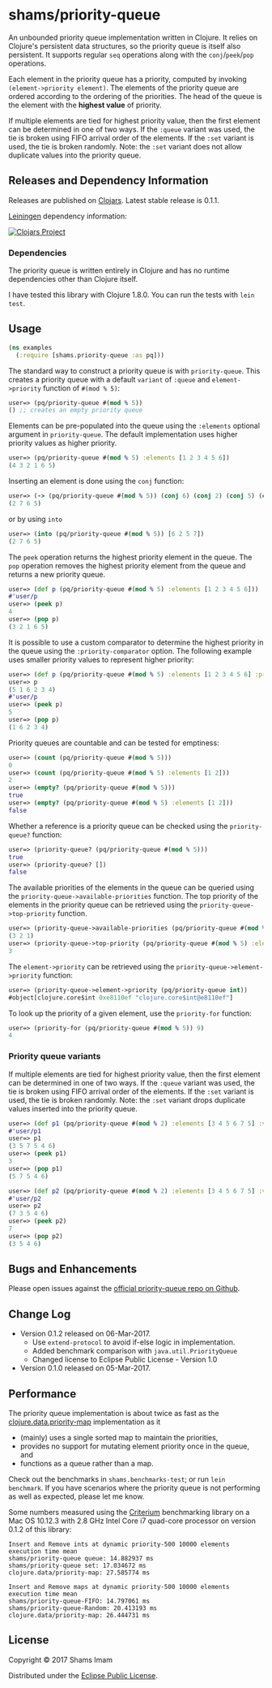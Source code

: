 # shams/priority-queue

An unbounded priority queue implementation written in Clojure. 
It relies on Clojure's persistent data structures, so the priority queue is itself also persistent.
It supports regular `seq` operations along with the `conj`/`peek`/`pop` operations.

Each element in the priority queue has a priority, computed by invoking `(element->priority element)`.
The elements of the priority queue are ordered according to the ordering of the priorities. 
The head of the queue is the element with the **highest value** of priority. 

If multiple elements are tied for highest priority value, then the first element can be determined in one of two ways. If the `:queue` variant was used, the tie is broken using FIFO arrival order of the elements. 
If the `:set` variant is used, the tie is broken randomly.
Note: the `:set` variant does not allow duplicate values into the priority queue.


## Releases and Dependency Information

Releases are published on [Clojars].
Latest stable release is 0.1.1.

[Leiningen] dependency information:

[![Clojars Project](https://img.shields.io/clojars/v/shams/priority-queue.svg)](https://clojars.org/shams/priority-queue)


### Dependencies

The priority queue is written entirely in Clojure and has no runtime dependencies other than Clojure itself.

I have tested this library with Clojure 1.8.0. You can run the tests with `lein test`.


## Usage

```clojure
(ns examples
  (:require [shams.priority-queue :as pq]))
```  

The standard way to construct a priority queue is with `priority-queue`.
This creates a priority queue with a default `variant` of `:queue` and `element->priority` function of `#(mod % 5)`:
```clojure
user=> (pq/priority-queue #(mod % 5))
() ;; creates an empty priority queue
```

Elements can be pre-populated into the queue using the `:elements` optional argument in `priority-queue`.
The default implementation uses higher priority values as higher priority.
```clojure
user=> (pq/priority-queue #(mod % 5) :elements [1 2 3 4 5 6])
(4 3 2 1 6 5)
```

Inserting an element is done using the `conj` function:
```clojure
user=> (-> (pq/priority-queue #(mod % 5)) (conj 6) (conj 2) (conj 5) (conj 7))
(2 7 6 5)
```
or by using `into`
```clojure
user=> (into (pq/priority-queue #(mod % 5)) [6 2 5 7])
(2 7 6 5)
```

The `peek` operation returns the highest priority element in the queue.
The `pop` operation removes the highest priority element from the queue and returns a new priority queue.
```clojure
user=> (def p (pq/priority-queue #(mod % 5) :elements [1 2 3 4 5 6]))
#'user/p
user=> (peek p)
4
user=> (pop p)
(3 2 1 6 5)
```

It is possible to use a custom comparator to determine the highest priority in the queue using the `:priority-comparator` option.
The following example uses smaller priority values to represent higher priority:
```clojure
user=> (def p (pq/priority-queue #(mod % 5) :elements [1 2 3 4 5 6] :priority-comparator compare))
user=> p
(5 1 6 2 3 4)
#'user/p
user=> (peek p)
5
user=> (pop p)
(1 6 2 3 4)
```

Priority queues are countable and can be tested for emptiness:
```clojure
user=> (count (pq/priority-queue #(mod % 5)))
0
user=> (count (pq/priority-queue #(mod % 5) :elements [1 2]))
2
user=> (empty? (pq/priority-queue #(mod % 5)))
true
user=> (empty? (pq/priority-queue #(mod % 5) :elements [1 2]))
false
```

Whether a reference is a priority queue can be checked using the `priority-queue?` function:
```clojure
user=> (priority-queue? (pq/priority-queue #(mod % 5)))
true
user=> (priority-queue? [])
false
```

The available priorities of the elements in the queue can be queried using the `priority-queue->available-priorities` function. 
The top priority of the elements in the priority queue can be retrieved using the `priority-queue->top-priority` function.
```clojure
user=> (priority-queue->available-priorities (pq/priority-queue #(mod % 5) :elements [1 2 3 6]))
(3 2 1)
user=> (priority-queue->top-priority (pq/priority-queue #(mod % 5) :elements [1 2 3 6]))
3
```

The `element->priority` can be retrieved using the `priority-queue->element->priority` function:
```clojure
user=> (priority-queue->element->priority (pq/priority-queue int))
#object[clojure.core$int 0xe8110ef "clojure.core$int@e8110ef"]
```

To look up the priority of a given element, use the `priority-for` function:
```clojure
user=> (priority-for (pq/priority-queue #(mod % 5)) 9)
4
```

### Priority queue variants

If multiple elements are tied for highest priority value, then the first element can be determined in one of two ways. If the `:queue` variant was used, the tie is broken using FIFO arrival order of the elements. 
If the `:set` variant is used, the tie is broken randomly.
Note: the `:set` variant drops duplicate values inserted into the priority queue.

```clojure
user=> (def p1 (pq/priority-queue #(mod % 2) :elements [3 4 5 6 7 5] :variant :queue))
#'user/p1
user=> p1
(3 5 7 5 4 6)
user=> (peek p1)
3
user=> (pop p1)
(5 7 5 4 6)

user=> (def p2 (pq/priority-queue #(mod % 2) :elements [3 4 5 6 7 5] :variant :set))
#'user/p2
user=> p2
(7 3 5 4 6)
user=> (peek p2)
7
user=> (pop p2)
(3 5 4 6)
```


## Bugs and Enhancements

Please open issues against the [official priority-queue repo on Github](https://github.com/shamsimam/clj-priority-queue/issues).


## Change Log

* Version 0.1.2 released on 06-Mar-2017.
  * Use `extend-protocol` to avoid if-else logic in implementation.
  * Added benchmark comparison with `java.util.PriorityQueue`
  * Changed license to Eclipse Public License - Version 1.0
* Version 0.1.0 released on 05-Mar-2017.


## Performance

The priority queue implementation is about twice as fast as the [clojure.data.priority-map](https://github.com/clojure/data.priority-map) implementation as it
* (mainly) uses a single sorted map to maintain the priorities, 
* provides no support for mutating element priority once in the queue, and
* functions as a queue rather than a map.

Check out the benchmarks in `shams.benchmarks-test`; or run `lein benchmark`. 
If you have scenarios where the priority queue is not performing as well as expected, please let me know.

Some numbers measured using the [Criterium] benchmarking library on a Mac OS 10.12.3 with 2.8 GHz Intel Core i7
quad-core processor on version 0.1.2 of this library:
```
Insert and Remove ints at dynamic priority-500 10000 elements execution time mean
shams/priority-queue queue: 14.882937 ms
shams/priority-queue set: 17.034672 ms
clojure.data/priority-map: 27.585774 ms

Insert and Remove maps at dynamic priority-500 10000 elements execution time mean
shams/priority-queue-FIFO: 14.797061 ms
shams/priority-queue-Random: 20.413193 ms
clojure.data/priority-map: 26.444731 ms
```


## License

Copyright © 2017 Shams Imam

Distributed under the [Eclipse Public License](https://www.eclipse.org/legal/epl-v10.html).


[Clojars]: http://clojars.org/
[Criterium]: https://github.com/hugoduncan/criterium
[Leiningen]: http://leiningen.org/
